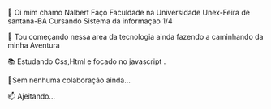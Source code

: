  👏 Oi mim chamo Nalbert
     Faço Faculdade na Universidade Unex-Feira de santana-BA
     Cursando Sistema da informaçao 1/4
     
📖 Tou começando nessa area da tecnologia ainda fazendo a caminhando da minha Aventura

📚 Estudando Css,Html e focado no javascript .

🫠Sem nenhuma colaboração ainda...

📫 Ajeitando...


<!---
Readme ainda em construção 🚧

--->
